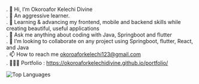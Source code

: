 . 👋 Hi, I’m Okoroafor Kelechi Divine</br>
. 👀 An aggressive learner.</br>
. 🤍 Learning & advancing my frontend, mobile and backend skills while creating beautiful, useful applications</br>
. 🌱 Ask me anything about coding with Java, Springboot and flutter</br>
. 💞️ I’m looking to collaborate on any project using Springboot, flutter, React, and Java</br>
. 📫 How to reach me okoroaforkelechi123@gmail.com</br>
. 👨🏻‍💻 Portfolio : https://okoroaforkelechidivine.github.io/portfolio/
<!---
OkoroaforKelechiDivine/OkoroaforKelechiDivine is a ✨ special ✨ repository because its `README.md` (this file) appears on your GitHub profile.
You can click the Preview link to take a look at your changes.
--->


![Top Languages](https://github-readme-stats.vercel.app/api/top-langs/?OkoroaforKelechiDivine=OkoroaforKelechiDivine&layout=compact)
